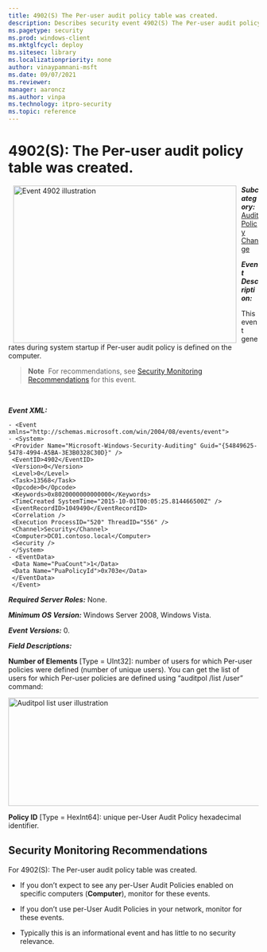 ```yaml
---
title: 4902(S) The Per-user audit policy table was created. 
description: Describes security event 4902(S) The Per-user audit policy table was created.
ms.pagetype: security
ms.prod: windows-client
ms.mktglfcycl: deploy
ms.sitesec: library
ms.localizationpriority: none
author: vinaypamnani-msft
ms.date: 09/07/2021
ms.reviewer: 
manager: aaroncz
ms.author: vinpa
ms.technology: itpro-security
ms.topic: reference
---
```


# 4902(S): The Per-user audit policy table was created.


<img src="images/event-4902.png" alt="Event 4902 illustration" width="449" height="317" hspace="10" align="left" />

***Subcategory:***&nbsp;[Audit Policy Change](audit-audit-policy-change.md)

***Event Description:***

This event generates during system startup if Per-user audit policy is defined on the computer.

> **Note**&nbsp;&nbsp;For recommendations, see [Security Monitoring Recommendations](#security-monitoring-recommendations) for this event.

<br clear="all">

***Event XML:***
```
- <Event xmlns="http://schemas.microsoft.com/win/2004/08/events/event">
- <System>
 <Provider Name="Microsoft-Windows-Security-Auditing" Guid="{54849625-5478-4994-A5BA-3E3B0328C30D}" /> 
 <EventID>4902</EventID> 
 <Version>0</Version> 
 <Level>0</Level> 
 <Task>13568</Task> 
 <Opcode>0</Opcode> 
 <Keywords>0x8020000000000000</Keywords> 
 <TimeCreated SystemTime="2015-10-01T00:05:25.814466500Z" /> 
 <EventRecordID>1049490</EventRecordID> 
 <Correlation /> 
 <Execution ProcessID="520" ThreadID="556" /> 
 <Channel>Security</Channel> 
 <Computer>DC01.contoso.local</Computer> 
 <Security /> 
 </System>
- <EventData>
 <Data Name="PuaCount">1</Data> 
 <Data Name="PuaPolicyId">0x703e</Data> 
 </EventData>
 </Event>

```

***Required Server Roles:*** None.

***Minimum OS Version:*** Windows Server 2008, Windows Vista.

***Event Versions:*** 0.

***Field Descriptions:***

**Number of Elements** \[Type = UInt32\]: number of users for which Per-user policies were defined (number of unique users). You can get the list of users for which Per-user policies are defined using “auditpol /list /user” command:

<img src="images/auditpol-list-user.png" alt="Auditpol list user illustration" width="775" height="218" />

**Policy ID** \[Type = HexInt64\]: unique per-User Audit Policy hexadecimal identifier.

## Security Monitoring Recommendations

For 4902(S): The Per-user audit policy table was created.

-   If you don’t expect to see any per-User Audit Policies enabled on specific computers (**Computer**), monitor for these events.

-   If you don’t use per-User Audit Policies in your network, monitor for these events.

-   Typically this is an informational event and has little to no security relevance.


